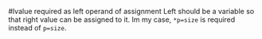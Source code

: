 #lvalue required as left operand of assignment
Left should be a variable so that right value can be assigned to it. Im my case, `*p=size` is required instead of `p=size`.